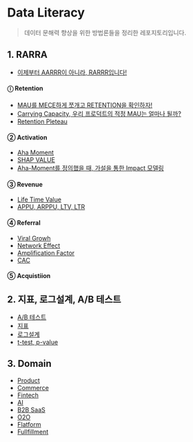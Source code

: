 # Data Literacy
> 데이터 문해력 향상을 위한 방법론들을 정리한 레포지토리입니다.

## 1. RARRA
- [이제부터 AARRR이 아니라, RARRR입니다!](https://woomoon508.tistory.com/8)    


#### ⓛ Retention      
- [MAU를 MECE하게 쪼개고 RETENTION을 확인하자!](https://woomoon508.tistory.com/9)   
- [Carrying Capacity, 우리 프로덕트의 적정 MAU는 얼마나 될까?](https://woomoon508.tistory.com/10)  
- [Retention Pleteau]()        

#### ② Activation     
- [Aha Moment]()   
- [SHAP VALUE]()   
- [Aha-Moment를 정의했을 때, 가설을 통한 Impact 모델링]()      

#### ③ Revenue
- [Life Time Value]()   
- [APPU, ARPPU, LTV, LTR]()   

#### ④ Referral
- [Viral Growh]()   
- [Network Effect]()   
- [Amplification Factor]()   
- [CAC]()  

#### ⑤ Acquistiion


## 2. 지표, 로그설계, A/B 테스트

- [A/B 테스트]()   
- [지표]()   
- [로그설계]()   
- [t-test, p-value]()   


## 3. Domain
- [Product]()   
- [Commerce]()   
- [Fintech]()   
- [AI]()   
- [B2B SaaS]()   
- [O2O]()   
- [Flatform]()   
- [Fullfillment]()   

